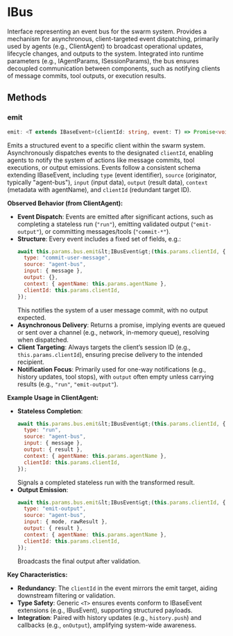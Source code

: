 # IBus

Interface representing an event bus for the swarm system.
Provides a mechanism for asynchronous, client-targeted event dispatching, primarily used by agents (e.g., ClientAgent) to broadcast operational updates, lifecycle changes, and outputs to the system.
Integrated into runtime parameters (e.g., IAgentParams, ISessionParams), the bus ensures decoupled communication between components, such as notifying clients of message commits, tool outputs, or execution results.

## Methods

### emit

```ts
emit: <T extends IBaseEvent>(clientId: string, event: T) => Promise<void>
```

Emits a structured event to a specific client within the swarm system.
Asynchronously dispatches events to the designated `clientId`, enabling agents to notify the system of actions like message commits, tool executions, or output emissions.
Events follow a consistent schema extending IBaseEvent, including `type` (event identifier), `source` (originator, typically "agent-bus"), `input` (input data), `output` (result data), `context` (metadata with agentName), and `clientId` (redundant target ID).

**Observed Behavior (from ClientAgent):**
- **Event Dispatch**: Events are emitted after significant actions, such as completing a stateless run (`"run"`), emitting validated output (`"emit-output"`), or committing messages/tools (`"commit-*"`).
- **Structure**: Every event includes a fixed set of fields, e.g.:
  ```javascript
  await this.params.bus.emit&lt;IBusEvent&gt;(this.params.clientId, {
    type: "commit-user-message",
    source: "agent-bus",
    input: { message },
    output: {},
    context: { agentName: this.params.agentName },
    clientId: this.params.clientId,
  });
  ```
  This notifies the system of a user message commit, with no output expected.
- **Asynchronous Delivery**: Returns a promise, implying events are queued or sent over a channel (e.g., network, in-memory queue), resolving when dispatched.
- **Client Targeting**: Always targets the client’s session ID (e.g., `this.params.clientId`), ensuring precise delivery to the intended recipient.
- **Notification Focus**: Primarily used for one-way notifications (e.g., history updates, tool stops), with `output` often empty unless carrying results (e.g., `"run"`, `"emit-output"`).

**Example Usage in ClientAgent:**
- **Stateless Completion**:
  ```javascript
  await this.params.bus.emit&lt;IBusEvent&gt;(this.params.clientId, {
    type: "run",
    source: "agent-bus",
    input: { message },
    output: { result },
    context: { agentName: this.params.agentName },
    clientId: this.params.clientId,
  });
  ```
  Signals a completed stateless run with the transformed result.
- **Output Emission**:
  ```javascript
  await this.params.bus.emit&lt;IBusEvent&gt;(this.params.clientId, {
    type: "emit-output",
    source: "agent-bus",
    input: { mode, rawResult },
    output: { result },
    context: { agentName: this.params.agentName },
    clientId: this.params.clientId,
  });
  ```
  Broadcasts the final output after validation.

**Key Characteristics:**
- **Redundancy**: The `clientId` in the event mirrors the emit target, aiding downstream filtering or validation.
- **Type Safety**: Generic `<T>` ensures events conform to IBaseEvent extensions (e.g., IBusEvent), supporting structured payloads.
- **Integration**: Paired with history updates (e.g., `history.push`) and callbacks (e.g., `onOutput`), amplifying system-wide awareness.
